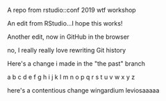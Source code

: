 A repo from rstudio::conf 2019 wtf workshop

An edit from RStudio...I hope this works!

Another edit, now in GitHub in the browser

no, I really really love rewriting Git history

Here's a change i made in the "the past" branch

a b c d e f g h i j k l m n o p q r s t u v w x y z

here's a contentious change
wingardium leviosaaaaa
